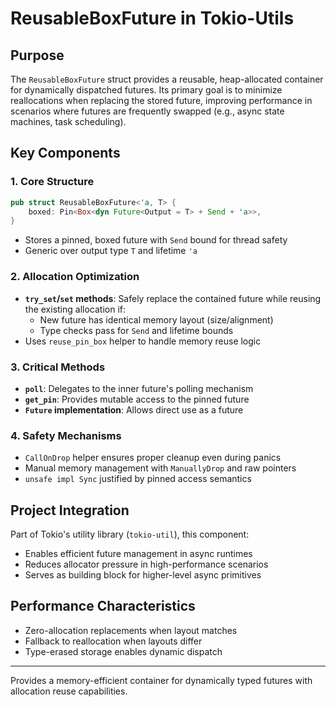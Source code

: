 # ReusableBoxFuture in Tokio-Utils

## Purpose
The `ReusableBoxFuture` struct provides a reusable, heap-allocated container for dynamically dispatched futures. Its primary goal is to minimize reallocations when replacing the stored future, improving performance in scenarios where futures are frequently swapped (e.g., async state machines, task scheduling).

## Key Components

### 1. Core Structure
```rust
pub struct ReusableBoxFuture<'a, T> {
    boxed: Pin<Box<dyn Future<Output = T> + Send + 'a>>,
}
```
- Stores a pinned, boxed future with `Send` bound for thread safety
- Generic over output type `T` and lifetime `'a`

### 2. Allocation Optimization
- **`try_set`/`set` methods**: Safely replace the contained future while reusing the existing allocation if:
  - New future has identical memory layout (size/alignment)
  - Type checks pass for `Send` and lifetime bounds
- Uses `reuse_pin_box` helper to handle memory reuse logic

### 3. Critical Methods
- **`poll`**: Delegates to the inner future's polling mechanism
- **`get_pin`**: Provides mutable access to the pinned future
- **`Future` implementation**: Allows direct use as a future

### 4. Safety Mechanisms
- `CallOnDrop` helper ensures proper cleanup even during panics
- Manual memory management with `ManuallyDrop` and raw pointers
- `unsafe impl Sync` justified by pinned access semantics

## Project Integration
Part of Tokio's utility library (`tokio-util`), this component:
- Enables efficient future management in async runtimes
- Reduces allocator pressure in high-performance scenarios
- Serves as building block for higher-level async primitives

## Performance Characteristics
- Zero-allocation replacements when layout matches
- Fallback to reallocation when layouts differ
- Type-erased storage enables dynamic dispatch

---

Provides a memory-efficient container for dynamically typed futures with allocation reuse capabilities.  